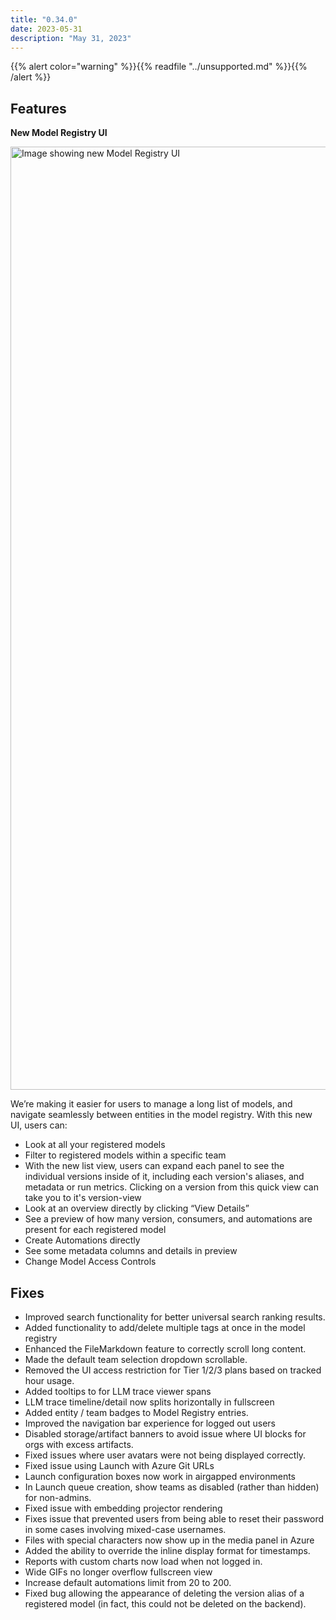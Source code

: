 ```yaml
---
title: "0.34.0"
date: 2023-05-31
description: "May 31, 2023"
---
```


{{% alert color="warning" %}}{{% readfile "../unsupported.md" %}}{{% /alert %}}

## Features 

**********New Model Registry UI**********

<img width="1509" alt="Image showing new Model Registry UI" src="https://github.com/wandb/server/assets/97066933/3fedbdb8-aa79-4fb6-aab8-bddd8899e8dc">

We’re making it easier for users to manage a long list of models, and navigate seamlessly between entities in the model registry.  With this new UI, users can:

- Look at all your registered models
- Filter to registered models within a specific team
- With the new list view, users can expand each panel to see the individual versions inside of it, including each version's aliases, and metadata or run metrics. Clicking on a version from this quick view can take you to it's version-view
- Look at an overview directly by clicking “View Details”
- See a preview of how many version, consumers, and automations are present for each registered model
- Create Automations directly
- See some metadata columns and details in preview
- Change Model Access Controls

## Fixes

- Improved search functionality for better universal search ranking results.
- Added functionality to add/delete multiple tags at once in the model registry
- Enhanced the FileMarkdown feature to correctly scroll long content.
- Made the default team selection dropdown scrollable.
- Removed the UI access restriction for Tier 1/2/3 plans based on tracked hour usage.
- Added tooltips to for LLM trace viewer spans
- LLM trace timeline/detail now splits horizontally in fullscreen
- Added entity / team badges to Model Registry entries.
- Improved the navigation bar experience for logged out users
- Disabled storage/artifact banners to avoid issue where UI blocks for orgs with excess artifacts.
- Fixed issues where user avatars were not being displayed correctly.
- Fixed issue using Launch with Azure Git URLs
- Launch configuration boxes now work in airgapped environments
- In Launch queue creation, show teams as disabled (rather than hidden) for non-admins.
- Fixed issue with embedding projector rendering
- Fixes issue that prevented users from being able to reset their password in some cases involving mixed-case usernames.
- Files with special characters now show up in the media panel in Azure
- Added the ability to override the inline display format for timestamps.
- Reports with custom charts now load when not logged in.
- Wide GIFs no longer overflow fullscreen view
- Increase default automations limit from 20 to 200.
- Fixed bug allowing the appearance of deleting the version alias of a registered model (in fact, this could not be deleted on the backend).

